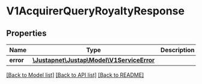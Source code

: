 # V1AcquirerQueryRoyaltyResponse

## Properties
Name | Type | Description | Notes
------------ | ------------- | ------------- | -------------
**error** | [**\Justapnet\Justap\Model\V1ServiceError**](V1ServiceError.md) |  | [optional] 

[[Back to Model list]](../README.md#documentation-for-models) [[Back to API list]](../README.md#documentation-for-api-endpoints) [[Back to README]](../README.md)


